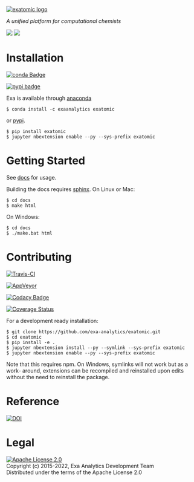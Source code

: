 [![exatomic logo](docs/source/static/logo.png)](https://exa-analytics.github.io)

*A unified platform for computational chemists*

![](docs/source/static/demo.gif)
![](docs/source/static/water-demo.gif)


# Installation
[![conda Badge](https://anaconda.org/exaanalytics/exatomic/badges/installer/conda.svg)](https://conda.anaconda.org/exaanalytics)

[![pypi badge](https://badge.fury.io/py/exatomic.svg)](https://badge.fury.io/py/exatomic)

Exa is available through [anaconda](https://www.continuum.io/downloads)

    $ conda install -c exaanalytics exatomic

or [pypi](https://pypi.python.org/pypi).

    $ pip install exatomic
    $ jupyter nbextension enable --py --sys-prefix exatomic


# Getting Started

See [docs](https://exa-analytics.github.io/exatomic/) for usage. 

Building the docs requires [sphinx](http://www.sphinx-doc.org/en/stable). On Linux or Mac:

    $ cd docs
    $ make html

On Windows:

    $ cd docs
    $ ./make.bat html


# Contributing
 
[![Travis-CI](https://travis-ci.org/exa-analytics/exatomic.svg?branch=master)](https://travis-ci.org/exa-analytics/exatomic)

[![AppVeyor](https://ci.appveyor.com/api/projects/status/0r60r3n1w52mi4mj?svg=true)](https://ci.appveyor.com/project/avmarchenko/exatomic)

[![Codacy Badge](https://app.codacy.com/project/badge/Grade/5d09bae30d6746d1be212f881579bae3)](https://www.codacy.com/gh/exa-analytics/exatomic?utm_source=github.com&amp;utm_medium=referral&amp;utm_content=exa-analytics/exatomic&amp;utm_campaign=Badge_Grade)

[![Coverage Status](https://coveralls.io/repos/github/exa-analytics/exatomic/badge.svg?branch=master)](https://coveralls.io/github/exa-analytics/exatomic?branch=master)


For a development ready installation:

    $ git clone https://github.com/exa-analytics/exatomic.git
    $ cd exatomic
    $ pip install -e .
    $ jupyter nbextension install --py --symlink --sys-prefix exatomic
    $ jupyter nbextension enable --py --sys-prefix exatomic

Note that this requires npm. On Windows, symlinks will not work but as a work-
around, extensions can be recompiled and reinstalled upon edits without the
need to reinstall the package.


# Reference
[![DOI](https://zenodo.org/badge/23807/exa-analytics/exatomic.svg)](https://zenodo.org/badge/latestdoi/23807/exa-analytics/exatomic)  


# Legal
[![Apache License 2.0](http://img.shields.io/:license-apache-blue.svg?style=flat-square)](http://www.apache.org/licenses/LICENSE-2.0)  
Copyright (c) 2015-2022, Exa Analytics Development Team  
Distributed under the terms of the Apache License 2.0  
